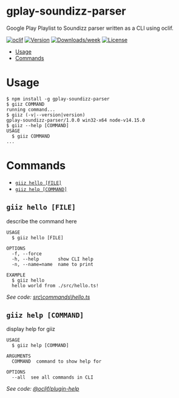 gplay-soundizz-parser
=====================

Google Play Playlist to Soundizz parser written as a CLI using oclif.

[![oclif](https://img.shields.io/badge/cli-oclif-brightgreen.svg)](https://oclif.io)
[![Version](https://img.shields.io/npm/v/gplay-soundizz-parser.svg)](https://npmjs.org/package/gplay-soundizz-parser)
[![Downloads/week](https://img.shields.io/npm/dw/gplay-soundizz-parser.svg)](https://npmjs.org/package/gplay-soundizz-parser)
[![License](https://img.shields.io/npm/l/gplay-soundizz-parser.svg)](https://github.com/realStandal/gplay-soundizz-parser/blob/master/package.json)

<!-- toc -->
* [Usage](#usage)
* [Commands](#commands)
<!-- tocstop -->
# Usage
<!-- usage -->
```sh-session
$ npm install -g gplay-soundizz-parser
$ giiz COMMAND
running command...
$ giiz (-v|--version|version)
gplay-soundizz-parser/1.0.0 win32-x64 node-v14.15.0
$ giiz --help [COMMAND]
USAGE
  $ giiz COMMAND
...
```
<!-- usagestop -->
# Commands
<!-- commands -->
* [`giiz hello [FILE]`](#giiz-hello-file)
* [`giiz help [COMMAND]`](#giiz-help-command)

## `giiz hello [FILE]`

describe the command here

```
USAGE
  $ giiz hello [FILE]

OPTIONS
  -f, --force
  -h, --help       show CLI help
  -n, --name=name  name to print

EXAMPLE
  $ giiz hello
  hello world from ./src/hello.ts!
```

_See code: [src\commands\hello.ts](https://github.com/realStandal/gplay-soundizz-parser/blob/v1.0.0/src\commands\hello.ts)_

## `giiz help [COMMAND]`

display help for giiz

```
USAGE
  $ giiz help [COMMAND]

ARGUMENTS
  COMMAND  command to show help for

OPTIONS
  --all  see all commands in CLI
```

_See code: [@oclif/plugin-help](https://github.com/oclif/plugin-help/blob/v3.2.0/src\commands\help.ts)_
<!-- commandsstop -->
